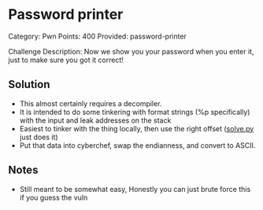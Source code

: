 # Password printer
Category: Pwn
Points: 400
Provided: password-printer 

Challenge Description:
Now we show you your password when you enter it, just to make sure you got it correct!

## Solution
 * This almost certainly requires a decompiler.
 * It is intended to do some tinkering with format strings (%p specifically) with the input and leak addresses on the stack
 * Easiest to tinker with the thing locally, then use the right offset ([solve.py](./solve.py) just does it)
 * Put that data into cyberchef, swap the endianness, and convert to ASCII. 

## Notes
 * Still meant to be somewhat easy, Honestly you can just brute force this if you guess the vuln